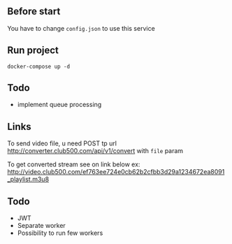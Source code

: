 ## Before start
You have to change ```config.json``` to use this service

## Run project
```docker-compose up -d```

## Todo
* implement queue processing

## Links
To send video file, u need POST tp url
http://converter.club500.com/api/v1/convert
with ```file``` param

To get converted stream see on link below
ex: http://video.club500.com/ef763ee724e0cb62b2cfbb3d29a1234672ea8091_playlist.m3u8

## Todo
* JWT
* Separate worker
* Possibility to run few workers